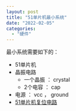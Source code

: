 ```yaml
---
layout: post
title: "51单片机最小系统"
date: "2022-02-05"
categories: 
  - "硬件"
---
```


最小系统需要如下的：

- 51单片机
- 晶振电路
    - 一个晶振 ： crystal
    - 2个电容 ： cap
- 电源 ： vcc ， ground
- [51单片机复位电路](http://127.0.0.1/?p=4339)
